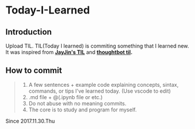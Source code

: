 # Today-I-Learned
## Introduction
Upload TIL. TIL(Today I learned) is commiting something that I learned new.
It was inspired from **[JayJin's TIL](https://github.com/milooy/TIL)** and **[thoughtbot til](https://github.com/thoughtbot/til).**
## How to commit
>1. A few sentences + example code explaining concepts, sintax, commands, or tips I've learned today. (Use vscode to edit)
>2. .md file + @(.ipynb file or etc.)
>3. Do not abuse with no meaning commits.
>4. The core is to study and program for myself. 

Since 2017.11.30.Thu
